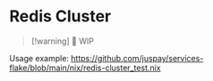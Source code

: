 # Redis Cluster

>[!warning] 🚧 WIP

Usage example:
<https://github.com/juspay/services-flake/blob/main/nix/redis-cluster_test.nix>
